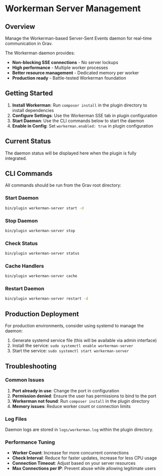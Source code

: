 # Workerman Server Management

## Overview

Manage the Workerman-based Server-Sent Events daemon for real-time communication in Grav.

The Workerman daemon provides:
- **Non-blocking SSE connections** - No server lockups
- **High performance** - Multiple worker processes
- **Better resource management** - Dedicated memory per worker
- **Production ready** - Battle-tested Workerman foundation

## Getting Started

1. **Install Workerman**: Run `composer install` in the plugin directory to install dependencies
2. **Configure Settings**: Use the Workerman SSE tab in plugin configuration
3. **Start Daemon**: Use the CLI commands below to start the daemon
4. **Enable in Config**: Set `workerman.enabled: true` in plugin configuration

## Current Status

The daemon status will be displayed here when the plugin is fully integrated.

## CLI Commands

All commands should be run from the Grav root directory:

### Start Daemon
```bash
bin/plugin workerman-server start -d
```

### Stop Daemon
```bash
bin/plugin workerman-server stop
```

### Check Status
```bash
bin/plugin workerman-server status
```

### Cache Handlers
```bash
bin/plugin workerman-server cache
```

### Restart Daemon
```bash
bin/plugin workerman-server restart -d
```

## Production Deployment

For production environments, consider using systemd to manage the daemon:

1. Generate systemd service file (this will be available via admin interface)
2. Install the service: `sudo systemctl enable workerman-server`
3. Start the service: `sudo systemctl start workerman-server`

## Troubleshooting

### Common Issues

1. **Port already in use**: Change the port in configuration
2. **Permission denied**: Ensure the user has permissions to bind to the port
3. **Workerman not found**: Run `composer install` in the plugin directory
4. **Memory issues**: Reduce worker count or connection limits

### Log Files

Daemon logs are stored in `logs/workerman.log` within the plugin directory.

### Performance Tuning

- **Worker Count**: Increase for more concurrent connections
- **Check Interval**: Reduce for faster updates, increase for less CPU usage
- **Connection Timeout**: Adjust based on your server resources
- **Max Connections per IP**: Prevent abuse while allowing legitimate users